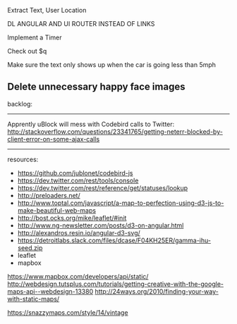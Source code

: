 Extract Text, User Location

DL ANGULAR AND UI ROUTER INSTEAD OF LINKS

Implement a Timer

Check out $q

Make sure the text only shows up when the car is going less than 5mph

Delete unnecessary happy face images
---------
backlog:


---------
Apprently uBlock will mess with Codebird calls to Twitter: http://stackoverflow.com/questions/23341765/getting-neterr-blocked-by-client-error-on-some-ajax-calls

---------
resources:
- https://github.com/jublonet/codebird-js 
- https://dev.twitter.com/rest/tools/console
- https://dev.twitter.com/rest/reference/get/statuses/lookup
- http://preloaders.net/
- http://www.toptal.com/javascript/a-map-to-perfection-using-d3-js-to-make-beautiful-web-maps
- http://bost.ocks.org/mike/leaflet/#init
- http://www.ng-newsletter.com/posts/d3-on-angular.html
- http://alexandros.resin.io/angular-d3-svg/
- https://detroitlabs.slack.com/files/dcase/F04KH25ER/gamma-ihu-seed.zip
- leaflet
- mapbox


https://www.mapbox.com/developers/api/static/
http://webdesign.tutsplus.com/tutorials/getting-creative-with-the-google-maps-api--webdesign-13380
http://24ways.org/2010/finding-your-way-with-static-maps/

https://snazzymaps.com/style/14/vintage